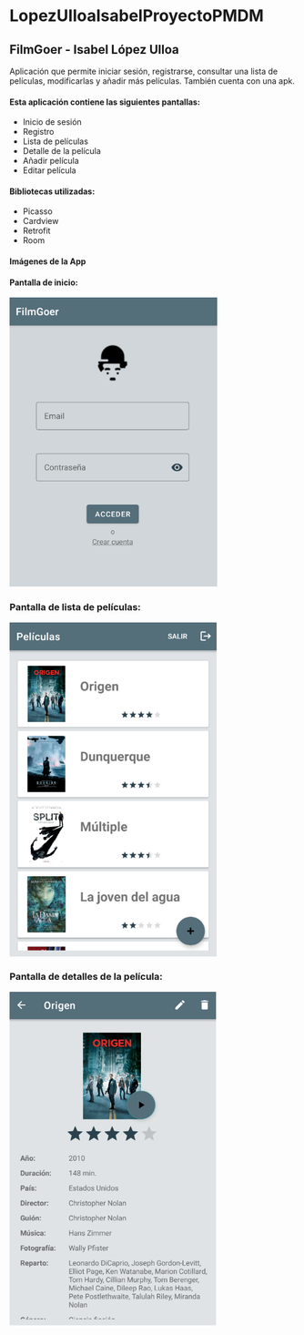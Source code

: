 # LopezUlloaIsabelProyectoPMDM

## FilmGoer - Isabel López Ulloa

Aplicación que permite iniciar sesión, registrarse, consultar una lista de películas, modificarlas y
añadir más películas.
También cuenta con una apk.

#### Esta aplicación contiene las siguientes pantallas: ####

- Inicio de sesión
- Registro
- Lista de películas
- Detalle de la película
- Añadir película
- Editar película

#### Bibliotecas utilizadas:

- Picasso
- Cardview
- Retrofit
- Room

#### Imágenes de la App

#### Pantalla de inicio:
![Imagen pantalla login](https://github.com/galandiel/LopezUlloaIsabelProyectoPMDM/blob/main/images/inicio.png)

### Pantalla de lista de películas:
![Imagen pantalla películas](https://github.com/galandiel/LopezUlloaIsabelProyectoPMDM/blob/main/images/listaPeliculas.png)

### Pantalla de detalles de la película:
![Imagen pantalla detalles](https://github.com/galandiel/LopezUlloaIsabelProyectoPMDM/blob/main/images/peliculaDetalle.png)

